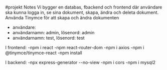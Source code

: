 #projekt Notes
Vi bygger en databas, fbackend och frontend där användare ska kunna logga in, se sina dokument, skapa, ändra och deleta dokument. Använda Tinymce för att skapa och ändra dokumenten
+ användare:
+ användarnamn: admin, lösenord: admin
+ användarnamn: test, lösenord: test


I frontend:
-npm i react
-npm react-router-dom
-npm i axios
-npm i @tinymce/tinymce-react
-npm install

I backend:
-npx express-generator --no-view
-npm i cors
-npm i mysql2
